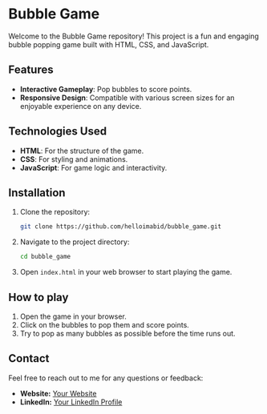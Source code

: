 # Bubble Game

Welcome to the Bubble Game repository! This project is a fun and engaging bubble popping game built with HTML, CSS, and JavaScript.

## Features

- **Interactive Gameplay**: Pop bubbles to score points.
- **Responsive Design**: Compatible with various screen sizes for an enjoyable experience on any device.


## Technologies Used

- **HTML**: For the structure of the game.
- **CSS**: For styling and animations.
- **JavaScript**: For game logic and interactivity.

## Installation

1. Clone the repository:
   ```bash
   git clone https://github.com/helloimabid/bubble_game.git
2. Navigate to the project directory:
   ```bash
   cd bubble_game
3. Open `index.html` in your web browser to start playing the game.
## How to play 

1. Open the game in your browser.
2. Click on the bubbles to pop them and score points.
3. Try to pop as many bubbles as possible before the time runs out.



## Contact

Feel free to reach out to me for any questions or feedback:


- **Website:** [Your Website](https://helloimabid.github.io/portfolio_new/)
- **LinkedIn:** [Your LinkedIn Profile]([https://www.linkedin.com/in/yourprofile](https://www.linkedin.com/in/sadman-abid-b0a473302/))

